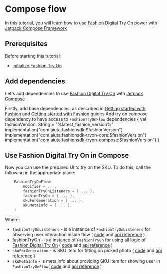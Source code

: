 # Compose flow

In this tutorial, you will learn how to use [Fashion Digital Try On](https://developer.aiuta.com/products/digital-try-on) power with
[Jetpack Compose Framework](https://developer.android.com/jetpack/compose)


## Prerequisites

Before starting this tutorial:
- [Initialize Fashion Try On](Getting-started-with-Fashion-Try-On.md)


## Add dependencies

Let's add dependencies to use [Fashion Digital Try On](https://developer.aiuta.com/products/digital-try-on) 
with [Jetpack Compose](https://developer.android.com/jetpack/compose)

<procedure collapsible="false">
    <step>Firstly, add base dependencies, as described in 
    <a href="Getting-started-with-Fashion.md" anchor="add-dependencies">Getting started with Fashion</a>
    and
    <a href="Getting-started-with-Fashion-Try-On.md" anchor="add-dependencies">Getting started with Fashion</a>
    guides
    </step>
    <step>Add try on compose dependency to have access to <code>FashionTryOnFlow</code>
        <code-block lang="kotlin">
            dependencies {
                val fashionVersion: String = "%latest_fashion_version%"
                implementation("com.aiuta:fashionsdk:$fashionVersion")
                implementation("com.aiuta:fashionsdk-tryon-core:$fashionVersion")
                implementation("com.aiuta:fashionsdk-tryon-compose:$fashionVersion")
            }
        </code-block>
    </step>
</procedure>


## Use Fashion Digital Try On in Compose

Now you can use the prepared UI to try on the SKU. 
To do this, call the following in the appropriate place:
```kotlin
    FashionTryOnFlow(
        modifier = ...,
        fashionTryOnListeners = { ... },
        fashionTryOn = { ... },
        skuForGeneration = { ... },
        skuMetaInfo = { ... },
    )
```

Where: 
- `fashionTryOnListeners` - is a instance of `FashionTryOnListeners` for observing user interaction inside flow (
[code](https://github.com/aiuta-com/android-sdk/blob/main/fashion-tryon-compose/src/main/kotlin/com/aiuta/fashionsdk/tryon/compose/domain/models/FashionTryOnListeners.kt) 
and 
[api reference](https://aiuta-com.github.io/android-sdk-docs-api/fashion-tryon-compose/com.aiuta.fashionsdk.tryon.compose.domain.models/-fashion-try-on-listeners/index.html)
)
- fashionTryOn - is a instance of `FashionTryOn` for using all logic of [Fashion Digital Try On](https://developer.aiuta.com/products/digital-try-on) (
[code](https://github.com/aiuta-com/android-sdk/blob/main/fashion-tryon-core/src/main/kotlin/com/aiuta/fashionsdk/tryon/core/FashionTryOn.kt)
and
[api reference](https://aiuta-com.github.io/android-sdk-docs-api/fashion-tryon-core/com.aiuta.fashionsdk.tryon.core/-fashion-try-on/index.html)
)
- `skuForGeneration` - is SKU item for fitting on picked photo (
[code](https://github.com/aiuta-com/android-sdk/blob/main/fashion-tryon-core/src/main/kotlin/com/aiuta/fashionsdk/tryon/core/domain/models/SKUGenerationItem.kt)
and
[api reference](https://aiuta-com.github.io/android-sdk-docs-api/fashion-tryon-core/com.aiuta.fashionsdk.tryon.core.domain.models/-s-k-u-generation-item/index.html)
)
- `skuMetaInfo` - is meta info about providing SKU item for showing user in `FashionTryOnFlow`(
[code](https://github.com/aiuta-com/android-sdk/blob/main/fashion-tryon-compose/src/main/kotlin/com/aiuta/fashionsdk/tryon/compose/domain/models/SKUMetaInfo.kt)
and
[api reference](https://aiuta-com.github.io/android-sdk-docs-api/fashion-tryon-compose/com.aiuta.fashionsdk.tryon.compose.domain.models/-s-k-u-meta-info/index.html)
)